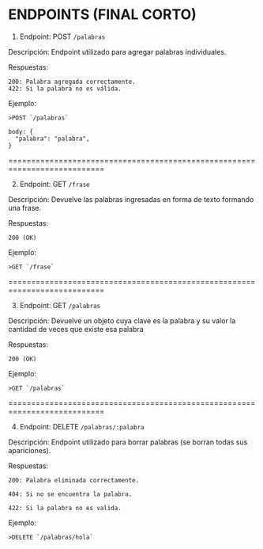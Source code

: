 # ENDPOINTS (FINAL CORTO)

  1. Endpoint: POST `/palabras`

  Descripción:
    Endpoint utilizado para agregar palabras individuales.

  Respuestas:
  
    200: Palabra agregada correctamente.
    422: Si la palabra no es válida.

  Ejemplo:
  
    >POST `/palabras`

    body: {
      "palabra": "palabra",
    }


===========================================================================

2. Endpoint: GET `/frase`

  Descripción:
    Devuelve las palabras ingresadas en forma de texto formando una frase.

  Respuestas:
  
    200 (OK)

  Ejemplo:
  
    >GET `/frase`

===========================================================================

3. Endpoint: GET `/palabras`

  Descripción:
    Devuelve un objeto cuya clave es la palabra y su valor la cantidad de veces que existe esa palabra

  Respuestas:
  
    200 (OK)

  Ejemplo:
  
    >GET `/palabras`

===========================================================================

4. Endpoint: DELETE `/palabras/:palabra`

  Descripción:
    Endpoint utilizado para borrar palabras (se borran todas sus apariciones).

  Respuestas:
  
    200: Palabra eliminada correctamente.

    404: Si no se encuentra la palabra.

    422: Si la palabra no es valida.

  Ejemplo:
  
    >DELETE `/palabras/hola`

